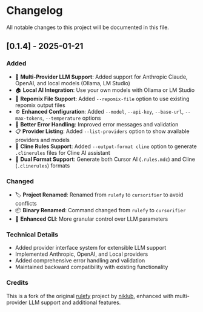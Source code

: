 # Changelog

All notable changes to this project will be documented in this file.

## [0.1.4] - 2025-01-21

### Added
- 🔌 **Multi-Provider LLM Support**: Added support for Anthropic Claude, OpenAI, and local models (Ollama, LM Studio)
- 🏠 **Local AI Integration**: Use your own models with Ollama or LM Studio
- 📁 **Repomix File Support**: Added `--repomix-file` option to use existing repomix output files
- ⚙️ **Enhanced Configuration**: Added `--model`, `--api-key`, `--base-url`, `--max-tokens`, `--temperature` options
- 🎯 **Better Error Handling**: Improved error messages and validation
- 📋 **Provider Listing**: Added `--list-providers` option to show available providers and models
- 🤖 **Cline Rules Support**: Added `--output-format cline` option to generate `.clinerules` files for Cline AI assistant
- 📝 **Dual Format Support**: Generate both Cursor AI (`.rules.mdc`) and Cline (`.clinerules`) formats

### Changed
- 🏷️ **Project Renamed**: Renamed from `rulefy` to `cursorifier` to avoid conflicts
- 📦 **Binary Renamed**: Command changed from `rulefy` to `cursorifier`
- 🔧 **Enhanced CLI**: More granular control over LLM parameters

### Technical Details
- Added provider interface system for extensible LLM support
- Implemented Anthropic, OpenAI, and Local providers
- Added comprehensive error handling and validation
- Maintained backward compatibility with existing functionality

### Credits
This is a fork of the original [rulefy](https://github.com/niklub/rulefy) project by [niklub](https://github.com/niklub), enhanced with multi-provider LLM support and additional features.
